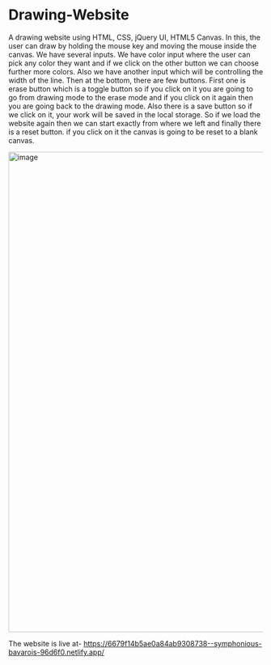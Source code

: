 # Drawing-Website
A drawing website using HTML, CSS, jQuery UI, HTML5 Canvas. In this, the user can draw by holding the mouse key and moving the mouse inside the canvas. We have several inputs. We have color input where the user can pick any color they want and if we click on the other button we can choose further more colors. Also we have another input which will be controlling the width of the line. Then at the bottom, there are few buttons. First one is erase button which is a toggle button so if you click on it you are going to go from drawing mode to the erase mode and if you click on it again then you are going back to the drawing mode. Also there is a save button so if we click on it, your work will be saved in the local storage. So if we load the website again then we can start exactly from where we left and finally there is a reset button. if you click on it the canvas is going to be reset to a blank canvas. 

<img width="950" alt="image" src="https://github.com/Khushi2041/Drawing-Website/assets/112477607/01a39384-a008-4f11-acce-2428bbe4bf7f">

The website is live at- https://6679f14b5ae0a84ab9308738--symphonious-bavarois-96d6f0.netlify.app/

